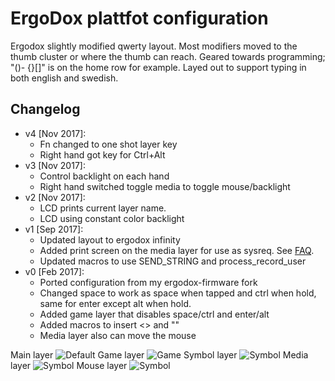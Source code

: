 # ErgoDox plattfot configuration

Ergodox slightly modified qwerty layout. Most modifiers moved to the
thumb cluster or where the thumb can reach. Geared towards programming;
"()\- {}[]" is on the home row for example. Layed out to support
typing in both english and swedish.

## Changelog
* v4 [Nov 2017]: 
  * Fn changed to one shot layer key
  * Right hand got key for Ctrl+Alt
* v3 [Nov 2017]:
  * Control backlight on each hand
  * Right hand switched toggle media to toggle mouse/backlight
* v2 [Nov 2017]:
  * LCD prints current layer name.
  * LCD using constant color backlight
* v1 [Sep 2017]:
  * Updated layout to ergodox infinity
  * Added print screen on the media layer for use as sysreq. See [FAQ](https://docs.qmk.fm/faq_keymap.html#kcsysreq-isnt-working).
  * Updated macros to use SEND_STRING and process_record_user
* v0 [Feb 2017]:
  * Ported configuration from my ergodox-firmware fork
  * Changed space to work as space when tapped and ctrl when hold, same for enter except alt when hold.
  * Added game layer that disables space/ctrl and enter/alt
  * Added macros to insert <> and ""
  * Media layer also can move the mouse
  
Main layer
![Default](https://imgur.com/aOYpYUR.png)
Game layer
![Game](https://imgur.com/zL3Dacx.png)
Symbol layer
![Symbol](https://imgur.com/PvJxB4x.png)
Media layer
![Symbol](https://imgur.com/2eRTYis.png)
Mouse layer
![Symbol](https://imgur.com/t9g3w6g.png)
